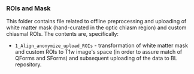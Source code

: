 ### ROIs and Mask

This folder contains file related to offline preprocessing and uploading of white matter mask (hand-curated in the optic chiasm region) and custom chiasmal ROIs. The contents are, specifically:
- `1_Align_anonymize_upload_ROIs` - transformation of white matter mask and custom ROIs to T1w image's space (in order to assure match of QForms and SForms) and subsequent uploading of the data to BL repository.
